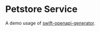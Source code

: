 # Petstore Service

A demo usage of [swift-openapi-generator](https://github.com/apple/swift-openapi-generator).
